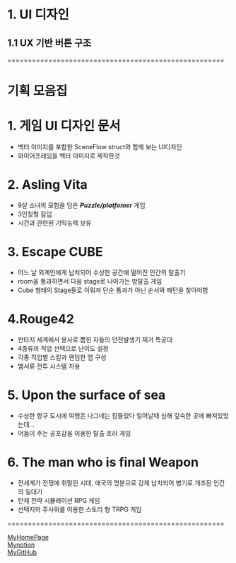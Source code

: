 # 1. UI 디자인
## 1.1 UX 기반 버튼 구조

=====================================================

# 기획 모음집
# 1. 게임 UI 디자인 문서
- 백터 이미지를 포함한 SceneFlow struct와 함께 보는 UI디자인
- 와이어프레임을 백터 이미지로 제작한것
# 2. Asling Vita
- 9살 소녀의 모험을 담은 __*Puzzle/platfomer*__  게임
- 3인칭형 잠입
- 시간과 관련된 기믹능력 보유
# 3. Escape CUBE
- 어느 날 외계인에게 납치되어 수상한 공간에 떨어진 인간의 탈출기
- room을 통과하면서 다음 stage로 나아가는 방탈출 게임
- Cube 형태의 Stage들로 이뤄져 단순 통과가 아닌 순서와 패턴을 찾아야함
# 4.Rouge42
- 판타지 세계에서 용사로 뽑힌 자들의 던전발생기 제거 특공대
- 4종류의 직업 선택으로 난이도 설정
- 각종 직업별 스킬과 랜덤한 맵 구성
- 뱀서류 전투 시스템 차용
# 5. Upon the surface of sea
- 수상한 항구 도시에 여행온 나그네는 잠들었다 일어날때 심해 깊숙한 곳에 빠져있었는데...
- 어둠이 주는 공포감을 이용한 탈출 호러 게임
# 6. The man who is final Weapon
- 전세계가 전쟁에 휘말린 시대, 애국의 명분으로 강제 납치되어 병기로 개조된 인간의 일대기
- 턴제 전략 시뮬레이션 RPG 게임
- 선택지와 주사위를 이용한 스토리 형 TRPG 게임

=====================================================

[MyHomePage](https://chpark-practice-site.netlify.app) </br>
[Mynotion](https://verbose-bugle-36b.notion.site/UX-UI-f478e30bfc0a44efb77c8f2c6b2d08e5?pvs=4) </br>
[MyGitHub](https://github.com/kahadra/ChparksGameDesignPlane)